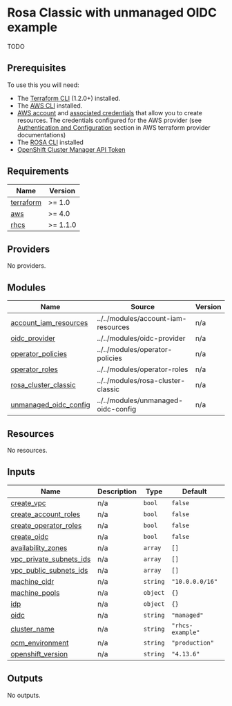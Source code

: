 # Rosa Classic with unmanaged OIDC example

TODO

## Prerequisites

To use this you will need:

* The [Terraform CLI](https://developer.hashicorp.com/terraform/tutorials/aws-get-started/install-cli) (1.2.0+) installed.
* The [AWS CLI](https://docs.aws.amazon.com/cli/latest/userguide/getting-started-install.html) installed.
* [AWS account](https://aws.amazon.com/free/?all-free-tier) and [associated credentials](https://docs.aws.amazon.com/IAM/latest/UserGuide/security-creds.html) that allow you to create resources. The credentials configured for the AWS provider (see [Authentication and Configuration](https://registry.terraform.io/providers/hashicorp/aws/latest/docs#authentication-and-configuration) section in AWS terraform provider documentations)
* The [ROSA CLI](https://docs.openshift.com/rosa/rosa_cli/rosa-get-started-cli.html) installed
* [OpenShift Cluster Manager API Token](https://console.redhat.com/openshift/token)

## Requirements

| Name | Version |
|------|---------|
| <a name="requirement_terraform"></a> [terraform](#requirement\_terraform) | >= 1.0 |
| <a name="requirement_aws"></a> [aws](#requirement\_aws) | >= 4.0 |
| <a name="requirement_rhcs"></a> [rhcs](#requirement\_rhcs) | >= 1.1.0 |

## Providers

No providers.

## Modules

| Name | Source | Version |
|------|--------|---------|
| <a name="module_account_iam_resources"></a> [account\_iam\_resources](#module\_account\_iam\_resources) | ../../modules/account-iam-resources | n/a |
| <a name="module_oidc_provider"></a> [oidc\_provider](#module\_oidc\_provider) | ../../modules/oidc-provider | n/a |
| <a name="module_operator_policies"></a> [operator\_policies](#module\_operator\_policies) | ../../modules/operator-policies | n/a |
| <a name="module_operator_roles"></a> [operator\_roles](#module\_operator\_roles) | ../../modules/operator-roles | n/a |
| <a name="module_rosa_cluster_classic"></a> [rosa\_cluster\_classic](#module\_rosa\_cluster\_classic) | ../../modules/rosa-cluster-classic | n/a |
| <a name="module_unmanaged_oidc_config"></a> [unmanaged\_oidc\_config](#module\_unmanaged\_oidc\_config) | ../../modules/unmanaged-oidc-config | n/a |


## Resources

No resources.

## Inputs

| Name | Description | Type | Default | Required |
|------|-------------|------|---------|:--------:|
| <a name="input_create_vpc"></a> [create\_vpc](#input\_create\_vpc ) | n/a | `bool` | `false` | no | 
| <a name="input_create_account_roles"></a> [create\_account\_roles](#input\_create\_account\_roles) | n/a | `bool` | `false` | no |
| <a name="input_create_operator_roles"></a> [create\_operator\_roles](#input\_create\_operator\_roles) | n/a | `bool` | `false` | no |
| <a name="input_create_oidc "></a> [create\_oidc](#input\_create\_oidc ) | n/a | `bool` | `false` | no |
| <a name="input_availability_zones"></a> [availability\_zones](#input\_availability\_zones) | n/a | `array` | `[]` | no |
| <a name="input_vpc_private_subnets_ids"></a> [vpc\_private\_subnets\_ids](#input\_vpc\_private\_subnets\_ids) | n/a | `array` | `[]` | no |
| <a name="input_vpc_public_subnets_ids"></a> [vpc\_public\_subnets\_ids](#input\_) | n/a | `array` | `[]` | no |
| <a name="input_machine_cidr"></a> [machine\_cidr](#input\_machine\_cidr) | n/a | `string` | `"10.0.0.0/16"` | no |
| <a name="input_machine_pools"></a> [machine\_pools](#input\_machine\_pools) | n/a | `object` | `{}` | no |
| <a name="input_idp"></a> [idp](#input\_idp) | n/a | `object` | `{}` | no |
| <a name="input_oidc"></a> [oidc](#input\_oidc) | n/a | `string` | `"managed"` | no |
| <a name="input_cluster_name"></a> [cluster\_name](#input\_cluster\_name) | n/a | `string` | `"rhcs-example"` | no |
| <a name="input_ocm_environment"></a> [ocm\_environment](#input\_ocm\_environment) | n/a | `string` | `"production"` | no |
| <a name="input_openshift_version"></a> [openshift\_version](#input\_openshift\_version) | n/a | `string` | `"4.13.6"` | no |

## Outputs

No outputs.


